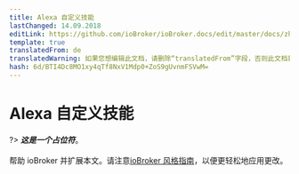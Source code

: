 ```yaml
---
title: Alexa 自定义技能
lastChanged: 14.09.2018
editLink: https://github.com/ioBroker/ioBroker.docs/edit/master/docs/zh-cn/cloud/alexacustom.md
template: true
translatedFrom: de
translatedWarning: 如果您想编辑此文档，请删除“translatedFrom”字段，否则此文档将再次自动翻译
hash: 6d/BTI4Dc8MO1xy4qTf8NxV1Mdp0+ZoS9gUvnmFSVwM=
---
```

# Alexa 自定义技能
?> ***这是一个占位符***。<br><br>帮助 ioBroker 并扩展本文。请注意[ioBroker 风格指南](community/styleguidedoc)，以便更轻松地应用更改。